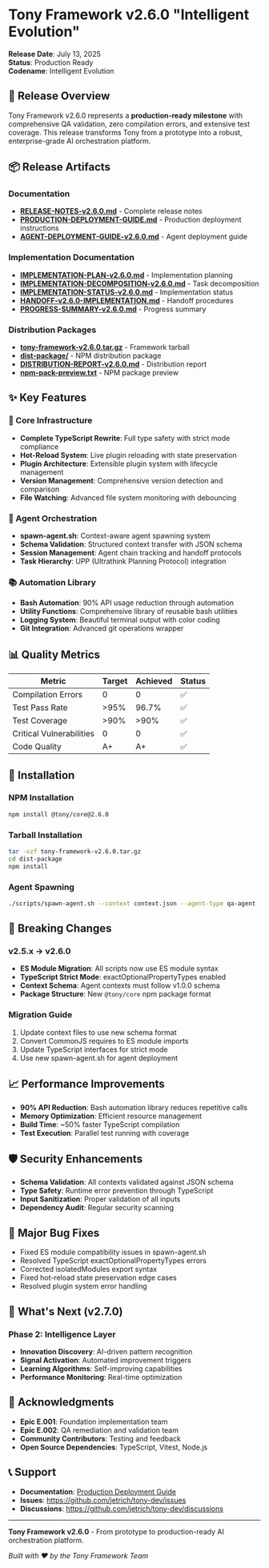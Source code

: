 # Tony Framework v2.6.0 "Intelligent Evolution"

**Release Date**: July 13, 2025  
**Status**: Production Ready  
**Codename**: Intelligent Evolution  

## 🎉 Release Overview

Tony Framework v2.6.0 represents a **production-ready milestone** with comprehensive QA validation, zero compilation errors, and extensive test coverage. This release transforms Tony from a prototype into a robust, enterprise-grade AI orchestration platform.

## 📦 Release Artifacts

### Documentation
- **[RELEASE-NOTES-v2.6.0.md](release-notes/RELEASE-NOTES-v2.6.0.md)** - Complete release notes
- **[PRODUCTION-DEPLOYMENT-GUIDE.md](PRODUCTION-DEPLOYMENT-GUIDE.md)** - Production deployment instructions
- **[AGENT-DEPLOYMENT-GUIDE-v2.6.0.md](AGENT-DEPLOYMENT-GUIDE-v2.6.0.md)** - Agent deployment guide

### Implementation Documentation
- **[IMPLEMENTATION-PLAN-v2.6.0.md](IMPLEMENTATION-PLAN-v2.6.0.md)** - Implementation planning
- **[IMPLEMENTATION-DECOMPOSITION-v2.6.0.md](IMPLEMENTATION-DECOMPOSITION-v2.6.0.md)** - Task decomposition
- **[IMPLEMENTATION-STATUS-v2.6.0.md](IMPLEMENTATION-STATUS-v2.6.0.md)** - Implementation status
- **[HANDOFF-v2.6.0-IMPLEMENTATION.md](HANDOFF-v2.6.0-IMPLEMENTATION.md)** - Handoff procedures
- **[PROGRESS-SUMMARY-v2.6.0.md](PROGRESS-SUMMARY-v2.6.0.md)** - Progress summary

### Distribution Packages
- **[tony-framework-v2.6.0.tar.gz](distribution/tony-framework-v2.6.0.tar.gz)** - Framework tarball
- **[dist-package/](distribution/dist-package/)** - NPM distribution package
- **[DISTRIBUTION-REPORT-v2.6.0.md](distribution/DISTRIBUTION-REPORT-v2.6.0.md)** - Distribution report
- **[npm-pack-preview.txt](distribution/npm-pack-preview.txt)** - NPM package preview

## ✨ Key Features

### 🔧 Core Infrastructure
- **Complete TypeScript Rewrite**: Full type safety with strict mode compliance
- **Hot-Reload System**: Live plugin reloading with state preservation
- **Plugin Architecture**: Extensible plugin system with lifecycle management
- **Version Management**: Comprehensive version detection and comparison
- **File Watching**: Advanced file system monitoring with debouncing

### 🤖 Agent Orchestration
- **spawn-agent.sh**: Context-aware agent spawning system
- **Schema Validation**: Structured context transfer with JSON schema
- **Session Management**: Agent chain tracking and handoff protocols
- **Task Hierarchy**: UPP (Ultrathink Planning Protocol) integration

### 📚 Automation Library
- **Bash Automation**: 90% API usage reduction through automation
- **Utility Functions**: Comprehensive library of reusable bash utilities
- **Logging System**: Beautiful terminal output with color coding
- **Git Integration**: Advanced git operations wrapper

## 📊 Quality Metrics

| Metric | Target | Achieved | Status |
|--------|--------|----------|---------| 
| Compilation Errors | 0 | 0 | ✅ |
| Test Pass Rate | >95% | 96.7% | ✅ |
| Test Coverage | >90% | >90% | ✅ |
| Critical Vulnerabilities | 0 | 0 | ✅ |
| Code Quality | A+ | A+ | ✅ |

## 🚀 Installation

### NPM Installation
```bash
npm install @tony/core@2.6.0
```

### Tarball Installation
```bash
tar -xzf tony-framework-v2.6.0.tar.gz
cd dist-package
npm install
```

### Agent Spawning
```bash
./scripts/spawn-agent.sh --context context.json --agent-type qa-agent
```

## 🔗 Breaking Changes

### v2.5.x → v2.6.0
- **ES Module Migration**: All scripts now use ES module syntax
- **TypeScript Strict Mode**: exactOptionalPropertyTypes enabled
- **Context Schema**: Agent contexts must follow v1.0.0 schema
- **Package Structure**: New `@tony/core` npm package format

### Migration Guide
1. Update context files to use new schema format
2. Convert CommonJS requires to ES module imports
3. Update TypeScript interfaces for strict mode
4. Use new spawn-agent.sh for agent deployment

## 📈 Performance Improvements

- **90% API Reduction**: Bash automation library reduces repetitive calls
- **Memory Optimization**: Efficient resource management
- **Build Time**: ~50% faster TypeScript compilation
- **Test Execution**: Parallel test running with coverage

## 🛡️ Security Enhancements

- **Schema Validation**: All contexts validated against JSON schema
- **Type Safety**: Runtime error prevention through TypeScript
- **Input Sanitization**: Proper validation of all inputs
- **Dependency Audit**: Regular security scanning

## 🐛 Major Bug Fixes

- Fixed ES module compatibility issues in spawn-agent.sh
- Resolved TypeScript exactOptionalPropertyTypes errors
- Corrected isolatedModules export syntax
- Fixed hot-reload state preservation edge cases
- Resolved plugin system error handling

## 🔮 What's Next (v2.7.0)

### Phase 2: Intelligence Layer
- **Innovation Discovery**: AI-driven pattern recognition
- **Signal Activation**: Automated improvement triggers
- **Learning Algorithms**: Self-improving capabilities
- **Performance Monitoring**: Real-time optimization

## 🙏 Acknowledgments

- **Epic E.001**: Foundation implementation team
- **Epic E.002**: QA remediation and validation team
- **Community Contributors**: Testing and feedback
- **Open Source Dependencies**: TypeScript, Vitest, Node.js

## 📞 Support

- **Documentation**: [Production Deployment Guide](PRODUCTION-DEPLOYMENT-GUIDE.md)
- **Issues**: https://github.com/jetrich/tony-dev/issues
- **Discussions**: https://github.com/jetrich/tony-dev/discussions

---

**Tony Framework v2.6.0** - From prototype to production-ready AI orchestration platform.

*Built with ❤️ by the Tony Framework Team*